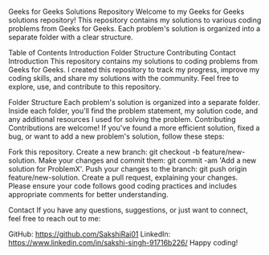 Geeks for Geeks Solutions Repository
Welcome to my Geeks for Geeks solutions repository! This repository contains my solutions to various coding problems from Geeks for Geeks. Each problem's solution is organized into a separate folder with a clear structure.

Table of Contents
Introduction
Folder Structure
Contributing
Contact
Introduction
This repository contains my solutions to coding problems from Geeks for Geeks. I created this repository to track my progress, improve my coding skills, and share my solutions with the community. Feel free to explore, use, and contribute to this repository.

Folder Structure
Each problem's solution is organized into a separate folder.
Inside each folder, you'll find the problem statement, my solution code, and any additional resources I used for solving the problem.
Contributing
Contributions are welcome! If you've found a more efficient solution, fixed a bug, or want to add a new problem's solution, follow these steps:

Fork this repository.
Create a new branch: git checkout -b feature/new-solution.
Make your changes and commit them: git commit -am 'Add a new solution for ProblemX'.
Push your changes to the branch: git push origin feature/new-solution.
Create a pull request, explaining your changes.
Please ensure your code follows good coding practices and includes appropriate comments for better understanding.

Contact
If you have any questions, suggestions, or just want to connect, feel free to reach out to me:

GitHub: https://github.com/SakshiRai01
LinkedIn: https://www.linkedin.com/in/sakshi-singh-91716b226/
Happy coding!
